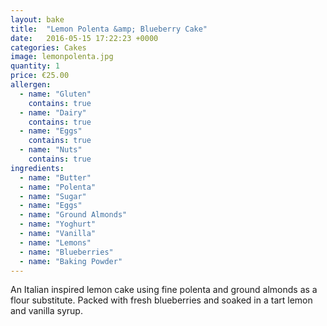 ```yaml
---
layout: bake
title:  "Lemon Polenta &amp; Blueberry Cake"
date:   2016-05-15 17:22:23 +0000
categories: Cakes
image: lemonpolenta.jpg
quantity: 1
price: €25.00
allergen:
  - name: "Gluten"
    contains: true
  - name: "Dairy"
    contains: true
  - name: "Eggs"
    contains: true
  - name: "Nuts"
    contains: true
ingredients:
  - name: "Butter"
  - name: "Polenta"
  - name: "Sugar"
  - name: "Eggs"
  - name: "Ground Almonds"
  - name: "Yoghurt"
  - name: "Vanilla"
  - name: "Lemons"
  - name: "Blueberries"
  - name: "Baking Powder"
---
```

An Italian inspired lemon cake using fine polenta and ground almonds as a flour substitute. Packed with fresh blueberries and soaked in a tart lemon and vanilla syrup.
